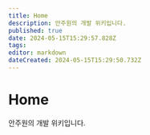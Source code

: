 ```yaml
---
title: Home
description: 안주원의 개발 위키입니다.
published: true
date: 2024-05-15T15:29:57.828Z
tags: 
editor: markdown
dateCreated: 2024-05-15T15:29:50.732Z
---
```


# Home
안주원의 개발 위키입니다.